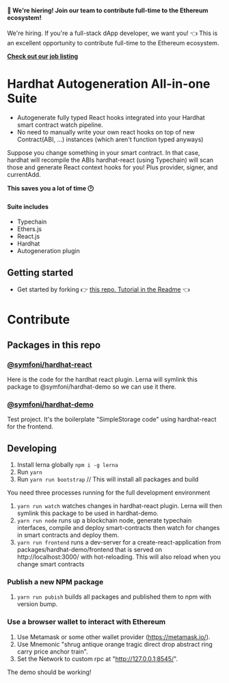 #### 👷‍ We're hiering! Join our team to contribute full-time to the Ethereum ecosystem!

We're hiring. If you're a full-stack dApp developer, we want you! 👈 This is an excellent opportunity to contribute full-time to the Ethereum ecosystem. 

**[Check out our job listing](https://www.notion.so/symfoni/Symfoni-jobs-0c2bdc029d2a4cf7b91864a5e68ed00f)**

# Hardhat Autogeneration All-in-one Suite

* Autogenerate fully typed React hooks integrated into your Hardhat smart contract watch pipeline.
* No need to manually write your own react hooks on top of new Contract(ABI, ...) instances (which aren't function typed anyways)

Suppose you change something in your smart contract. In that case, hardhat will recompile the ABIs hardhat-react (using Typechain) will scan those and generate React context hooks for you! Plus provider, signer, and currentAdd.

**This saves you a lot of time 🕑**

#### Suite includes

* Typechain
* Ethers.js
* React.js
* Hardhat
* Autogeneration plugin

## Getting started 

* Get started by forking 👉 [this repo. Tutorial in the Readme](https://github.com/symfoni/hardhat-react-boilerplate) 👈


# Contribute

## Packages in this repo

### [@symfoni/hardhat-react](https://github.com/symfoni/hardhat-plugins/tree/hardhat/packages/hardhat-react)

Here is the code for the hardhat react plugin. Lerna will symlink this package to @symfoni/hardhat-demo so we can use it there.

### [@symfoni/hardhat-demo](https://github.com/symfoni/hardhat-plugins/tree/hardhat/packages/hardhat-demo)

Test project. It's the boilerplate "SimpleStorage code" using hardhat-react for the frontend.

## Developing

1. Install lerna globally `npm i -g lerna`
2. Run `yarn`
3. Run `yarn run bootstrap` // This will install all packages and build

You need three processes running for the full development environment

1. `yarn run watch` watches changes in hardhat-react plugin. Lerna will then symlink this package to be used in hardhat-demo.
2. `yarn run node` runs up a blockchain node, generate typechain interfaces, compile and deploy smart-contracts then watch for changes in smart contracts and deploy them.
3. `yarn run frontend` runs a dev-server for a create-react-application from packages/hardhat-demo/frontend that is served on http://localhost:3000/ with hot-reloading. This will also reload when you change smart contracts

### Publish a new NPM package

1. `yarn run pubish` builds all packages and published them to npm with version bump.

### Use a browser wallet to interact with Ethereum

1. Use Metamask or some other wallet provider (https://metamask.io/).
2. Use Mnemonic "shrug antique orange tragic direct drop abstract ring carry price anchor train".
3. Set the Network to custom rpc at "http://127.0.0.1:8545/".

The demo should be working! 

